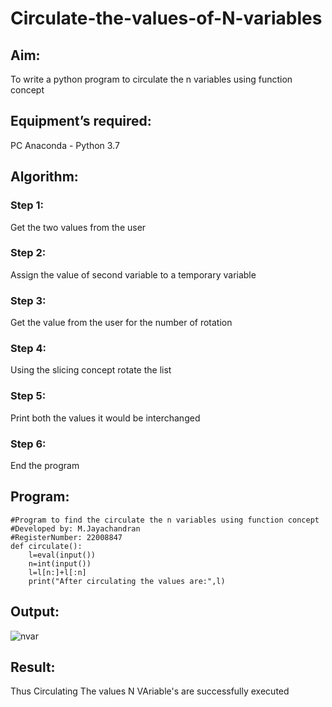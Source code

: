 # Circulate-the-values-of-N-variables
## Aim:
To write a python program to circulate the n variables using function concept
## Equipment’s required:
PC
Anaconda - Python 3.7
## Algorithm: 
### Step 1: 
Get the two values from the user
### Step 2: 
Assign the value of second variable to a temporary variable 
### Step 3: 
Get the value from the user for the number of rotation
### Step 4: 
Using the slicing concept rotate the list
### Step 5: 
Print both the values it would be interchanged
### Step 6: 
End the program
## Program:
```
#Program to find the circulate the n variables using function concept
#Developed by: M.Jayachandran
#RegisterNumber: 22008847
def circulate():
    l=eval(input())
    n=int(input())
    l=l[n:]+l[:n]
    print("After circulating the values are:",l)
```

## Output:

![nvar](https://user-images.githubusercontent.com/118447015/214823643-301b318b-df7f-4028-a51d-db6739453776.png)



## Result:
Thus Circulating The values N VAriable's are successfully executed

